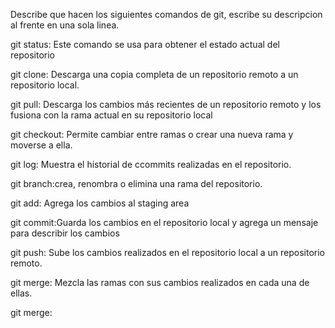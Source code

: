 Describe que hacen los siguientes comandos de git, escribe su descripcion al frente en una sola linea.

git status: Este comando se usa para obtener el estado actual del repositorio

git clone: Descarga una copia completa de un repositorio remoto a un repositorio local.

git pull: Descarga los cambios más recientes de un repositorio remoto y los fusiona con la rama actual en su repositorio local

git checkout: Permite cambiar entre ramas o crear una nueva rama y moverse a ella.

git log: Muestra el historial de ccommits realizadas en el repositorio.

git branch:crea, renombra o elimina una rama del repositorio.

git add: Agrega los cambios al staging area

git commit:Guarda los cambios en el repositorio local y agrega un mensaje para describir los cambios

git push: Sube los cambios realizados en el repositorio local a un repositorio remoto.

git merge: Mezcla las ramas con sus cambios realizados en cada una de ellas.

git merge:
